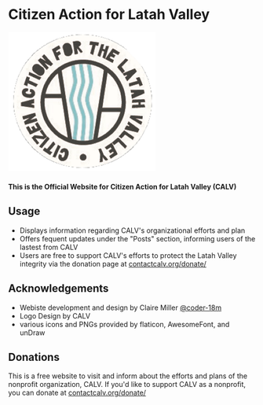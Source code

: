 # Citizen Action for Latah Valley

<img src="/thesite/static/Img/logo-new2.png" width="300" alt="CALV Logo">

#### This is the Official Website for Citizen Action for Latah Valley (CALV)

## Usage

- Displays information regarding CALV's organizational efforts and plan
- Offers fequent updates under the "Posts" section, informing users of the lastest from CALV
- Users are free to support CALV's efforts to protect the Latah Valley integrity via the donation page at [contactcalv.org/donate/](https://www.contactcalv.org/donate/)

## Acknowledgements

- Webiste development and design by Claire Miller [@coder-18m](https://github.com/coder-18m)
- Logo Design by CALV
- various icons and PNGs provided by flaticon, AwesomeFont, and unDraw

## Donations

This is a free website to visit and inform about the efforts and plans of the nonprofit organization, CALV. If you'd like to support CALV as a nonprofit, you can donate at
[contactcalv.org/donate/](https://www.contactcalv.org/donate/)
